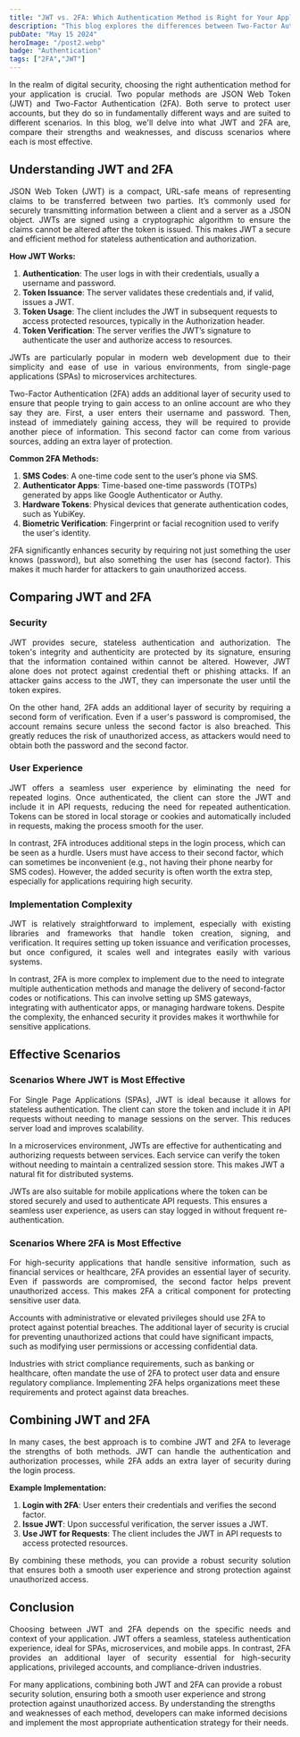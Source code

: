 ```yaml
---
title: "JWT vs. 2FA: Which Authentication Method is Right for Your Application?"
description: "This blog explores the differences between Two-Factor Authentication (2FA) and JSON Web Token (JWT) in securing online applications. We compare their features, strengths, and ideal use cases to help developers choose the right method. Learn when to use JWT for seamless, stateless authentication and when to implement 2FA for an extra layer of security in high-risk environments. This guide helps you make informed decisions on the best authentication strategy for your application."
pubDate: "May 15 2024"
heroImage: "/post2.webp"
badge: "Authentication"
tags: ["2FA","JWT"]
---
```

<p style="text-align: justify;">
In the realm of digital security, choosing the right authentication method for your application is crucial. Two popular methods are JSON Web Token (JWT) and Two-Factor Authentication (2FA). Both serve to protect user accounts, but they do so in fundamentally different ways and are suited to different scenarios. In this blog, we'll delve into what JWT and 2FA are, compare their strengths and weaknesses, and discuss scenarios where each is most effective.
</p>

## Understanding JWT and 2FA
<p style="text-align: justify;">
JSON Web Token (JWT) is a compact, URL-safe means of representing claims to be transferred between two parties. It’s commonly used for securely transmitting information between a client and a server as a JSON object. JWTs are signed using a cryptographic algorithm to ensure the claims cannot be altered after the token is issued. This makes JWT a secure and efficient method for stateless authentication and authorization.
</p>

**How JWT Works:**
1. **Authentication**: The user logs in with their credentials, usually a username and password.
2. **Token Issuance**: The server validates these credentials and, if valid, issues a JWT.
3. **Token Usage**: The client includes the JWT in subsequent requests to access protected resources, typically in the Authorization header.
4. **Token Verification**: The server verifies the JWT’s signature to authenticate the user and authorize access to resources.
<p style="text-align: justify;">
JWTs are particularly popular in modern web development due to their simplicity and ease of use in various environments, from single-page applications (SPAs) to microservices architectures.
</p>
<p style="text-align: justify;">
Two-Factor Authentication (2FA) adds an additional layer of security used to ensure that people trying to gain access to an online account are who they say they are. First, a user enters their username and password. Then, instead of immediately gaining access, they will be required to provide another piece of information. This second factor can come from various sources, adding an extra layer of protection.
</p>

**Common 2FA Methods:**
1. **SMS Codes**: A one-time code sent to the user’s phone via SMS.
2. **Authenticator Apps**: Time-based one-time passwords (TOTPs) generated by apps like Google Authenticator or Authy.
3. **Hardware Tokens**: Physical devices that generate authentication codes, such as YubiKey.
4. **Biometric Verification**: Fingerprint or facial recognition used to verify the user's identity.
<p style="text-align: justify;">
2FA significantly enhances security by requiring not just something the user knows (password), but also something the user has (second factor). This makes it much harder for attackers to gain unauthorized access.
</p>

## Comparing JWT and 2FA

### Security
<p style="text-align: justify;">
JWT provides secure, stateless authentication and authorization. The token's integrity and authenticity are protected by its signature, ensuring that the information contained within cannot be altered. However, JWT alone does not protect against credential theft or phishing attacks. If an attacker gains access to the JWT, they can impersonate the user until the token expires.
</p>

<p style="text-align: justify;">
On the other hand, 2FA adds an additional layer of security by requiring a second form of verification. Even if a user's password is compromised, the account remains secure unless the second factor is also breached. This greatly reduces the risk of unauthorized access, as attackers would need to obtain both the password and the second factor.
</p>

### User Experience
<p style="text-align: justify;">
JWT offers a seamless user experience by eliminating the need for repeated logins. Once authenticated, the client can store the JWT and include it in API requests, reducing the need for repeated authentication. Tokens can be stored in local storage or cookies and automatically included in requests, making the process smooth for the user.

In contrast, 2FA introduces additional steps in the login process, which can be seen as a hurdle. Users must have access to their second factor, which can sometimes be inconvenient (e.g., not having their phone nearby for SMS codes). However, the added security is often worth the extra step, especially for applications requiring high security.
</p>

### Implementation Complexity
<p style="text-align: justify;">
JWT is relatively straightforward to implement, especially with existing libraries and frameworks that handle token creation, signing, and verification. It requires setting up token issuance and verification processes, but once configured, it scales well and integrates easily with various systems.

In contrast, 2FA is more complex to implement due to the need to integrate multiple authentication methods and manage the delivery of second-factor codes or notifications. This can involve setting up SMS gateways, integrating with authenticator apps, or managing hardware tokens. Despite the complexity, the enhanced security it provides makes it worthwhile for sensitive applications.
</p>

## Effective Scenarios

### Scenarios Where JWT is Most Effective
<p style="text-align: justify;">
For Single Page Applications (SPAs), JWT is ideal because it allows for stateless authentication. The client can store the token and include it in API requests without needing to manage sessions on the server. This reduces server load and improves scalability.

In a microservices environment, JWTs are effective for authenticating and authorizing requests between services. Each service can verify the token without needing to maintain a centralized session store. This makes JWT a natural fit for distributed systems.

JWTs are also suitable for mobile applications where the token can be stored securely and used to authenticate API requests. This ensures a seamless user experience, as users can stay logged in without frequent re-authentication.
</p>

### Scenarios Where 2FA is Most Effective
<p style="text-align: justify;">
For high-security applications that handle sensitive information, such as financial services or healthcare, 2FA provides an essential layer of security. Even if passwords are compromised, the second factor helps prevent unauthorized access. This makes 2FA a critical component for protecting sensitive user data.

Accounts with administrative or elevated privileges should use 2FA to protect against potential breaches. The additional layer of security is crucial for preventing unauthorized actions that could have significant impacts, such as modifying user permissions or accessing confidential data.

Industries with strict compliance requirements, such as banking or healthcare, often mandate the use of 2FA to protect user data and ensure regulatory compliance. Implementing 2FA helps organizations meet these requirements and protect against data breaches.
</p>

## Combining JWT and 2FA
<p style="text-align: justify;">
In many cases, the best approach is to combine JWT and 2FA to leverage the strengths of both methods. JWT can handle the authentication and authorization processes, while 2FA adds an extra layer of security during the login process.
</p>

**Example Implementation:**
1. **Login with 2FA**: User enters their credentials and verifies the second factor.
2. **Issue JWT**: Upon successful verification, the server issues a JWT.
3. **Use JWT for Requests**: The client includes the JWT in API requests to access protected resources.

<p style="text-align: justify;">
By combining these methods, you can provide a robust security solution that ensures both a smooth user experience and strong protection against unauthorized access.
</p>

## Conclusion
<p style="text-align: justify;">
Choosing between JWT and 2FA depends on the specific needs and context of your application. JWT offers a seamless, stateless authentication experience, ideal for SPAs, microservices, and mobile apps. In contrast, 2FA provides an additional layer of security essential for high-security applications, privileged accounts, and compliance-driven industries.

For many applications, combining both JWT and 2FA can provide a robust security solution, ensuring both a smooth user experience and strong protection against unauthorized access. By understanding the strengths and weaknesses of each method, developers can make informed decisions and implement the most appropriate authentication strategy for their needs.
</p>

